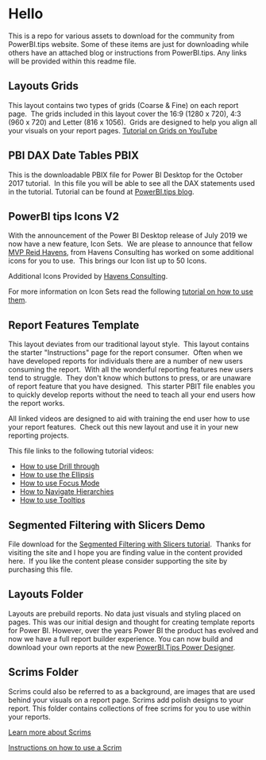 # Hello
This is a repo for various assets to download for the community from PowerBI.tips website. Some of these items are just for downloading while others have an attached blog or instructions from PowerBI.tips. Any links will be provided within this readme file. 

## Layouts Grids
This layout contains two types of grids (Coarse & Fine) on each report page.  The grids included in this layout cover the 16:9 (1280 x 720), 4:3 (960 x 720) and Letter (816 x 1056).  Grids are designed to help you align all your visuals on your report pages. [Tutorial on Grids on YouTube](https://www.youtube.com/watch?v=zgmfVYMDm60)

## PBI DAX Date Tables PBIX
This is the downloadable PBIX file for Power BI Desktop for the October 2017 tutorial.  In this file you will be able to see all the DAX statements used in the tutorial. Tutorial can be found at [PowerBI.tips blog](https://powerbi.tips/2017/11/creating-a-dax-calendar/).  

## PowerBI tips Icons V2
With the announcement of the Power BI Desktop release of July 2019 we now have a new feature, Icon Sets.  We are please to announce that fellow [MVP Reid Havens](https://www.linkedin.com/in/reidhavens/), from Havens Consulting has worked on some additional icons for you to use.  This brings our Icon list up to 50 Icons.  

Additional Icons Provided by [Havens Consulting](https://www.havensconsulting.net/).  

For more information on Icon Sets read the following [tutorial on how to use them](https://powerbi.tips/2019/07/icons-upon-icons/).

## Report Features Template
This layout deviates from our traditional layout style.  This layout contains the starter "Instructions" page for the report consumer.  Often when we have developed reports for individuals there are a number of new users consuming the report.  With all the wonderful reporting features new users tend to struggle.  They don't know which buttons to press, or are unaware of report feature that you have designed.  This starter PBIT file enables you to quickly develop reports without the need to teach all your end users how the report works.

All linked videos are designed to aid with training the end user how to use your report features.  Check out this new layout and use it in your new reporting projects.

This file links to the following tutorial videos:
- [How to use Drill through](https://powerbi.tips/2018/09/drillthrough/)
- [How to use the Ellipsis](https://powerbi.tips/2018/09/how-to-use-the-ellipsis-in-power-bi/)
- [How to use Focus Mode](https://powerbi.tips/2018/09/how-to-use-focus-mode-in-power-bi/)
- [How to Navigate Hierarchies](https://powerbi.tips/2018/09/how-to-navigate-hierarchies/)
- [How to use Tooltips](https://powerbi.tips/2018/09/how-to-use-tooltips-in-power-bi/)

## Segmented Filtering with Slicers Demo
File download for the [Segmented Filtering with Slicers tutorial](https://powerbi.tips/2018/06/segmented-filtering-with-slicers/).  Thanks for visiting the site and I hope you are finding value in the content provided here.  If you like the content please consider supporting the site by purchasing this file.

## Layouts Folder
Layouts are prebuild reports. No data just visuals and styling placed on pages. This was our initial design and thought for creating template reports for Power BI. However, over the years Power BI the product has evolved and now we have a full report builder experience. You can now build and download your own reports at the new [PowerBI.Tips Power Designer](https://tools.powerbi.tips).

## Scrims Folder
Scrims could also be referred to as a background, are images that are used behind your visuals on a report page. Scrims add polish designs to your report. This folder contains collections of free scrims for you to use within your reports.  
  
[Learn more about Scrims](https://powerbi.tips/2019/12/introducing-scrims/)

[Instructions on how to use a Scrim](https://powerbi.tips/2019/12/scrims-instructions/)